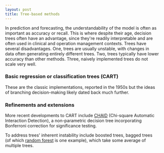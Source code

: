 ```yaml
---
layout: post
title: Tree-based methods
---
```


In prediction and forecasting, the understandability of the model is often as important as accuracy or recall. This is where despite their age, decision trees often have an advantage, since they're readily interpretable and are often used in clinical and operation management contexts. Trees have several disadvantages. One, trees are usually unstable, with changes in data often generating entirely different trees. Two, trees typically have lower accuracy than other methods. Three, naively implemented trees do not scale very well.

### Basic regression or classification trees (CART)

These are the classic implementations, reported in the 1950s but the ideas of branching decision-making likely dated back much further.

### Refinements and extensions

More recent developments to CART include [CHAID](https://en.wikipedia.org/wiki/Chi-square_automatic_interaction_detection) (Chi-square Automatic Interaction Detection), a non-parametric decision tree incorporating Bonferroni correction for significance testing.

To address trees' inherent instability include boosted trees, bagged trees (of which [random forest](https://en.wikipedia.org/wiki/Random_forest) is one example), which take some average of multiple trees.
